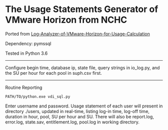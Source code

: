 # The Usage Statements Generator of VMware Horizon from NCHC

Ported from [Log-Analyzer-of-VMware-Horizon-for-Usage-Calculation](https://github.com/work-nchc/Log-Analyzer-of-VMware-Horizon-for-Usage-Calculation)

Dependency: pymssql

Tested in Python 3.6

---
Configure begin time, database ip, state file, query strings in io_log.py, and the SU per hour for each pool in suph.csv first.

---
Routine Reporting

```
PATH/TO/python.exe vdi_sql.py
```

Enter username and password.  Usage statement of each user will present in directory ./users, updated in real-time, listing log-in time, log-off time, duration in hour, pool, SU per hour and SU.  There will also be report.log, error.log, state.sav, entitlement.log, pool.log in working directory.
